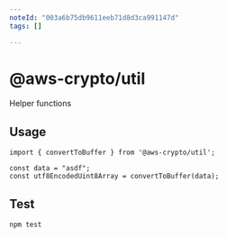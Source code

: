 ```yaml
---
noteId: "003a6b75db9611eeb71d8d3ca991147d"
tags: []

---
```


# @aws-crypto/util

Helper functions

## Usage

```
import { convertToBuffer } from '@aws-crypto/util';

const data = "asdf";
const utf8EncodedUint8Array = convertToBuffer(data);
```

## Test

`npm test`
